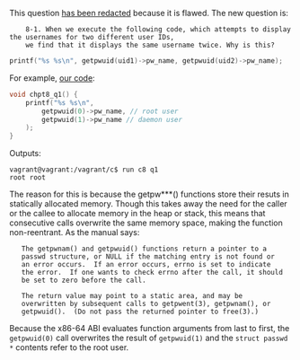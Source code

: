 This question [has been redacted](https://man7.org/tlpi/errata/) because it is flawed.
The new question is:

        8-1. When we execute the following code, which attempts to display the usernames for two different user IDs, 
        we find that it displays the same username twice. Why is this? 
```c
printf("%s %s\n", getpwuid(uid1)->pw_name, getpwuid(uid2)->pw_name);
```

For example, [our code](q1.md):
```c
void chpt8_q1() {
    printf("%s %s\n", 
        getpwuid(0)->pw_name, // root user
        getpwuid(1)->pw_name // daemon user
    );
}
```

Outputs:
```console
vagrant@vagrant:/vagrant/c$ run c8 q1
root root
```

The reason for this is because the getpw***() functions store their resuts in statically allocated memory.
Though this takes away the need for the caller or the callee to allocate memory in the heap or stack, this means that consecutive calls overwrite the same
memory space, making the function non-reentrant.
As the manual says:

       The getpwnam() and getpwuid() functions return a pointer to a
       passwd structure, or NULL if the matching entry is not found or
       an error occurs.  If an error occurs, errno is set to indicate
       the error.  If one wants to check errno after the call, it should
       be set to zero before the call.

       The return value may point to a static area, and may be
       overwritten by subsequent calls to getpwent(3), getpwnam(), or
       getpwuid().  (Do not pass the returned pointer to free(3).)

Because the x86-64 ABI evaluates function arguments from last to first, the `getpwuid(0)` call overwrites the result of `getpwuid(1)` and the `struct passwd *` contents refer to the root user.